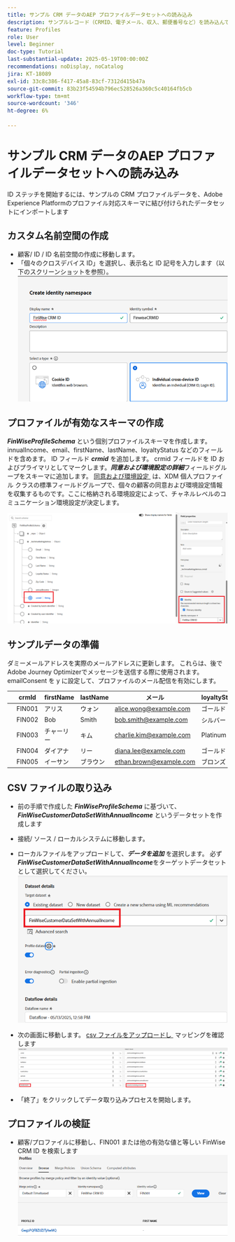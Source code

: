 ```yaml
---
title: サンプル CRM データのAEP プロファイルデータセットへの読み込み
description: サンプルレコード（CRMID、電子メール、収入、郵便番号など）を読み込んで、ECID などの共有識別子に基づいて、AEPがそれらのプロファイルを匿名 web 訪問者と正しくステッチできるかどうかを検証します。
feature: Profiles
role: User
level: Beginner
doc-type: Tutorial
last-substantial-update: 2025-05-19T00:00:00Z
recommendations: noDisplay, noCatalog
jira: KT-18089
exl-id: 33c8c386-f417-45a8-83cf-7312d415b47a
source-git-commit: 83b23f54594b796ec528526a360c5c40164fb5cb
workflow-type: tm+mt
source-wordcount: '346'
ht-degree: 6%

---
```


# サンプル CRM データのAEP プロファイルデータセットへの読み込み

ID ステッチを開始するには、サンプルの CRM プロファイルデータを、Adobe Experience Platformのプロファイル対応スキーマに結び付けられたデータセットにインポートします

## カスタム名前空間の作成

* 顧客/ ID / ID 名前空間の作成に移動します。
* 「個々のクロスデバイス ID」を選択し、表示名と ID 記号を入力します（以下のスクリーンショットを参照）。
  ![custom-namespace](assets/custom-namespace.png)

## プロファイルが有効なスキーマの作成

**_FinWiseProfileSchema_** という個別プロファイルスキーマを作成します。 innualIncome、email、firstName、lastName、loyaltyStatus などのフィールドを含めます。
ID フィールド **_crmid_** を追加します。 crmid フィールドを ID およびプライマリとしてマークします。
_&#x200B;**同意および環境設定の詳細**&#x200B;_ フィールドグループをスキーマに追加します。 [&#x200B; 同意および環境設定 &#x200B;](https://experienceleague.adobe.com/ja/docs/experience-platform/xdm/field-groups/profile/consents) は、XDM 個人プロファイル クラスの標準フィールドグループで、個々の顧客の同意および環境設定情報を収集するものです。ここに格納される環境設定によって、チャネルレベルのコミュニケーション環境設定が決定します。


![profile-schema](assets/finwise-profile-schema.png)

## サンプルデータの準備

ダミーメールアドレスを実際のメールアドレスに更新します。 これらは、後でAdobe Journey Optimizerでメッセージを送信する際に使用されます。 emailConsent を y に設定して、プロファイルのメール配信を有効にします。

|   | crmId | firstName | lastName | メール | loyaltyStatus | zipCode | annualIncome | emailConsent |
|---|--------|-----------|----------|-------------------------|---------------|---------|--------------|--------------|
|   | FIN001 | アリス | ウォン | alice.wong@example.com | ゴールド | 92128 | 120000 | y |
|   | FIN002 | Bob | Smith | bob.smith@example.com | シルバー | 92126 | 85000 | y |
|   | FIN003 | チャーリー | キム | charlie.kim@example.com | Platinum | 60614 | 175000 | y |
|   | FIN004 | ダイアナ | リー | diana.lee@example.com | ゴールド | 30303 | 98000 | y |
|   | FIN005 | イーサン | ブラウン | ethan.brown@example.com | ブロンズ | 75201 | 60000 | y |

## CSV ファイルの取り込み

* 前の手順で作成した **_FinWiseProfileSchema_** に基づいて、**_FinWiseCustomerDataSetWithAnnualIncome_** というデータセットを作成します

* 接続/ ソース / ローカルシステムに移動します。
* ローカルファイルをアップロードして、**_データを追加_** を選択します。 必ず _&#x200B;**FinWiseCustomerDataSetWithAnnualIncome**&#x200B;_ をターゲットデータセットとして選択してください。
  ![ingest-csv](assets/ingest-csv-into-dataset.png)
* 次の画面に移動します。 [csv ファイルをアップロードし &#x200B;](assets/finwise_profiles.csv) マッピングを確認します
  ![&#x200B; マッピング &#x200B;](assets/mappings.png)

* 「終了」をクリックしてデータ取り込みプロセスを開始します。

## プロファイルの検証

* 顧客/プロファイルに移動し、FIN001 または他の有効な値と等しい FinWise CRM ID を検索します
  ![verify-profile](assets/verify-profiles.png)
